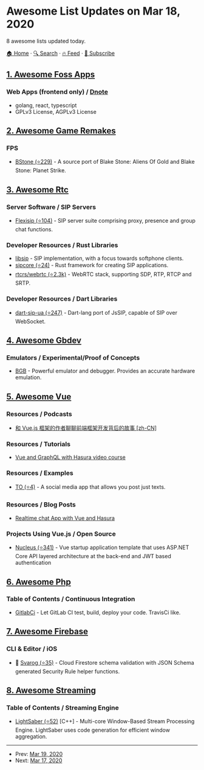 # Awesome List Updates on Mar 18, 2020

8 awesome lists updated today.

[🏠 Home](/README.md) · [🔍 Search](https://test.trackawesomelist.com/search/) · [🔥 Feed](https://test.trackawesomelist.com/feed.xml) · [📮 Subscribe](https://trackawesomelist.us17.list-manage.com/subscribe?u=d2f0117aa829c83a63ec63c2f&id=36a103854c)



## [1. Awesome Foss Apps](/content/DataDaoDe/awesome-foss-apps/README.md)

### Web Apps (frontend only) / [Dnote](https://github.com/dnote/dnote)

*   golang, react, typescript
*   GPLv3 License, AGPLv3 License

## [2. Awesome Game Remakes](/content/radek-sprta/awesome-game-remakes/README.md)

### FPS

*   [BStone (⭐229)](https://github.com/bibendovsky/bstone) - A source port of Blake Stone: Aliens Of Gold and Blake Stone: Planet Strike.

## [3. Awesome Rtc](/content/rtckit/awesome-rtc/README.md)

### Server Software / SIP Servers

*   [Flexisip (⭐104)](https://github.com/BelledonneCommunications/flexisip) - SIP server suite comprising proxy, presence and group chat functions.

### Developer Resources / Rust Libraries

*   [libsip](https://docs.rs/libsip/0.2.4/libsip) - SIP implementation, with a focus towards softphone clients.
*   [sipcore (⭐24)](https://github.com/armatusmiles/sipcore) - Rust framework for creating SIP applications.
*   [rtcrs/webrtc (⭐2.3k)](https://github.com/rtcrs/webrtc) - WebRTC stack, supporting SDP, RTP, RTCP and SRTP.

### Developer Resources / Dart Libraries

*   [dart-sip-ua (⭐247)](https://github.com/cloudwebrtc/dart-sip-ua) - Dart-lang port of JsSIP, capable of SIP over WebSocket.

## [4. Awesome Gbdev](/content/gbdev/awesome-gbdev/README.md)

### Emulators / Experimental/Proof of Concepts

*   [BGB](https://bgb.bircd.org/) - Powerful emulator and debugger. Provides an accurate hardware emulation.

## [5. Awesome Vue](/content/vuejs/awesome-vue/README.md)

### Resources / Podcasts

*   [和 Vue.js 框架的作者聊聊前端框架开发背后的故事 \[zh-CN\]](https://teahour.fm/78)

### Resources / Tutorials

*   [Vue and GraphQL with Hasura video course](https://dev.to/hasurahq/vue-and-graphql-with-hasura-video-course-3mpp)

### Resources / Examples

*   [TO (⭐4)](https://github.com/snturk/to) - A social media app that allows you post just texts.

### Resources / Blog Posts

*   [Realtime chat App with Vue and Hasura ](https://dev.to/hasurahq/realtime-chat-app-with-vue-and-hasura-202h)

### Projects Using Vue.js / Open Source

*   [Nucleus (⭐341)](https://github.com/alirizaadiyahsi/Nucleus) - Vue startup application template that uses ASP.NET Core API layered architecture at the back-end and JWT based authentication

## [6. Awesome Php](/content/ziadoz/awesome-php/README.md)

### Table of Contents / Continuous Integration

*   [GitlabCi](https://about.gitlab.com/stages-devops-lifecycle/continuous-integration/) - Let GitLab CI test, build, deploy your code. TravisCi like.

## [7. Awesome Firebase](/content/jthegedus/awesome-firebase/README.md)

### CLI & Editor / iOS

*   🔧 [Svarog (⭐35)](https://github.com/dantothefuture/svarog) - Cloud Firestore schema validation with JSON Schema generated Security Rule helper functions.

## [8. Awesome Streaming](/content/manuzhang/awesome-streaming/README.md)

### Table of Contents / Streaming Engine

*   [LightSaber (⭐52)](https://github.com/lsds/LightSaber) \[C++] - Multi-core Window-Based Stream Processing Engine. LightSaber uses code generation for efficient window aggregation.

---

- Prev: [Mar 19, 2020](/content/2020/03/19/README.md)
- Next: [Mar 17, 2020](/content/2020/03/17/README.md)